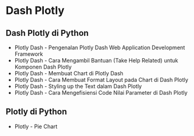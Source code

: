 # Dash Plotly

## Dash Plotly di Python
- Plotly Dash - Pengenalan Plotly Dash Web Application Development Framework
- Plotly Dash - Cara Mengambil Bantuan (Take Help Related) untuk Komponen Dash Plotly
- Plotly Dash - Membuat Chart di Plotly Dash
- Plotly Dash - Cara Membuat Format Layout pada Chart di Dash Plotly
- Plotly Dash - Styling up the Text dalam Dash Plotly
- Plotly Dash - Cara Mengefisiensi Code Nilai Parameter di Dash Plotly


## Plotly di Python
- Plotly - Pie Chart
